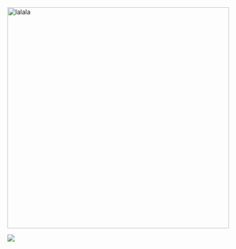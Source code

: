 <img width="500" alt="lalala" src="https://i.pinimg.com/originals/10/78/81/10788196f1e6412a25b9c7beefbc0f36.gif">

![](https://komarev.com/ghpvc/?username=MAVROGAT&color=6cc416&style=plastic&label=rat_counter&abbreviated=true)
